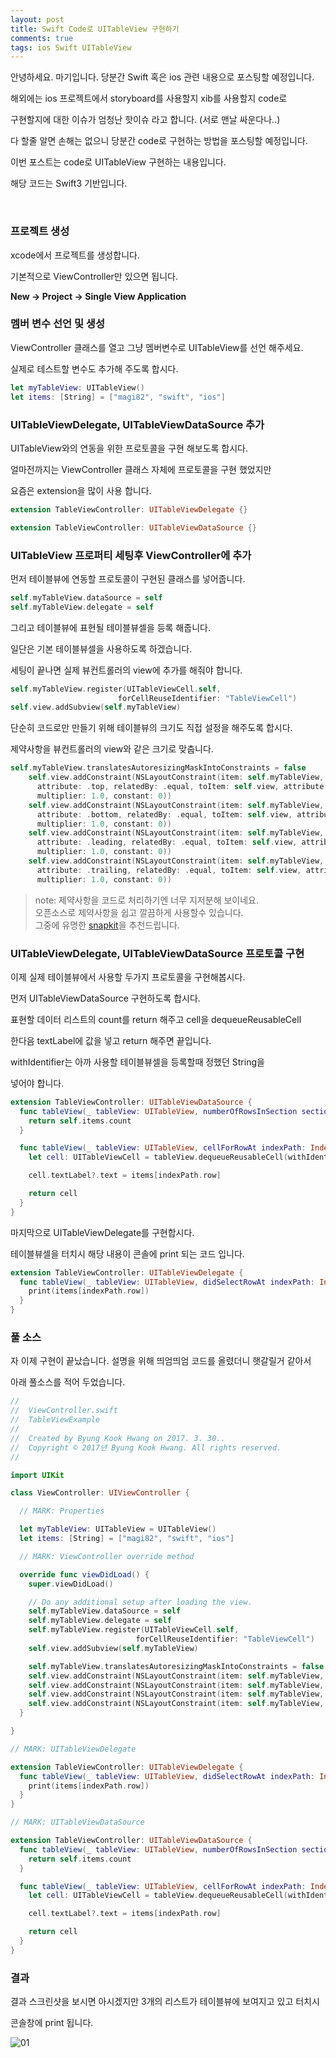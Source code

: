 ```yaml
---
layout: post
title: Swift Code로 UITableView 구현하기
comments: true
tags: ios Swift UITableView
---
```


안녕하세요. 마기입니다. 당분간 Swift 혹은 ios 관련 내용으로 포스팅할 예정입니다.

해외에는 ios 프로젝트에서 storyboard를 사용할지 xib를 사용할지 code로

구현할지에 대한 이슈가 엄청난 핫이슈 라고 합니다. (서로 맨날 싸운다나..)

다 할줄 알면 손해는 없으니 당분간 code로 구현하는 방법을 포스팅할 예정입니다.

이번 포스트는 code로 UITableView 구현하는 내용입니다.

해당 코드는 Swift3 기반입니다.

<br>

### 프로젝트 생성

xcode에서 프로젝트를 생성합니다.

기본적으로 ViewController만 있으면 됩니다.

**New -> Project -> Single View Application**

### 멤버 변수 선언 및 생성

ViewController 클래스를 열고 그냥 멤버변수로 UITableView를 선언 해주세요.

실제로 테스트할 변수도 추가해 주도록 합시다.

```swift
let myTableView: UITableView()
let items: [String] = ["magi82", "swift", "ios"]
```

### UITableViewDelegate, UITableViewDataSource 추가

UITableView와의 연동을 위한 프로토콜을 구현 해보도록 합시다.

얼마전까지는 ViewController 클래스 자체에 프로토콜을 구현 했었지만

요즘은 extension을 많이 사용 합니다.

```swift
extension TableViewController: UITableViewDelegate {}

extension TableViewController: UITableViewDataSource {}
```

### UITableView 프로퍼티 세팅후 ViewController에 추가

먼저 테이블뷰에 연동할 프로토콜이 구현된 클래스를 넣어줍니다.

```swift
self.myTableView.dataSource = self
self.myTableView.delegate = self
```

그리고 테이블뷰에 표현될 테이블뷰셀을 등록 해줍니다.

일단은 기본 테이블뷰셀을 사용하도록 하겠습니다.

세팅이 끝나면 실제 뷰컨트롤러의 view에 추가를 해줘야 합니다.

```swift
self.myTableView.register(UITableViewCell.self,
                        forCellReuseIdentifier: "TableViewCell")
self.view.addSubview(self.myTableView)
```

단순히 코드로만 만들기 위해 테이블뷰의 크기도 직접 설정을 해주도록 합시다.

제약사항을 뷰컨트롤러의 view와 같은 크기로 맞춥니다.

```swift
self.myTableView.translatesAutoresizingMaskIntoConstraints = false
    self.view.addConstraint(NSLayoutConstraint(item: self.myTableView,
      attribute: .top, relatedBy: .equal, toItem: self.view, attribute: .top,
      multiplier: 1.0, constant: 0))
    self.view.addConstraint(NSLayoutConstraint(item: self.myTableView,
      attribute: .bottom, relatedBy: .equal, toItem: self.view, attribute: .bottom,
      multiplier: 1.0, constant: 0))
    self.view.addConstraint(NSLayoutConstraint(item: self.myTableView,
      attribute: .leading, relatedBy: .equal, toItem: self.view, attribute: .leading,
      multiplier: 1.0, constant: 0))
    self.view.addConstraint(NSLayoutConstraint(item: self.myTableView,
      attribute: .trailing, relatedBy: .equal, toItem: self.view, attribute: .trailing,
      multiplier: 1.0, constant: 0))
```

> note: 제약사항을 코드로 처리하기엔 너무 지저분해 보이네요.<br>
> 오픈소스로 제약사항을 쉽고 깔끔하게 사용할수 있습니다.<br>
> 그중에 유명한 [snapkit](https://github.com/SnapKit/SnapKit/)을 추천드립니다.<br>

### UITableViewDelegate, UITableViewDataSource 프로토콜 구현

이제 실제 테이블뷰에서 사용할 두가지 프로토콜을 구현해봅시다.

먼저 UITableViewDataSource 구현하도록 합시다.

표현할 데이터 리스트의 count를 return 해주고 cell을 dequeueReusableCell

한다음 textLabel에 값을 넣고 return 해주면 끝입니다.

withIdentifier는 아까 사용할 테이블뷰셀을 등록할때 정했던 String을

넣어야 합니다.

```swift
extension TableViewController: UITableViewDataSource {
  func tableView(_ tableView: UITableView, numberOfRowsInSection section: Int) -> Int {
    return self.items.count
  }

  func tableView(_ tableView: UITableView, cellForRowAt indexPath: IndexPath) -> UITableViewCell {
    let cell: UITableViewCell = tableView.dequeueReusableCell(withIdentifier: "TableViewCell")! as UITableViewCell

    cell.textLabel?.text = items[indexPath.row]

    return cell
  }
}
```

마지막으로 UITableViewDelegate를 구현합시다.

테이블뷰셀을 터치시 해당 내용이 콘솔에 print 되는 코드 입니다.

```Swift
extension TableViewController: UITableViewDelegate {
  func tableView(_ tableView: UITableView, didSelectRowAt indexPath: IndexPath) {
    print(items[indexPath.row])
  }
}
```

### 풀 소스

자 이제 구현이 끝났습니다. 설명을 위해 띄엄띄엄 코드를 올렸더니 햇갈릴거 같아서

아래 풀소스를 적어 두었습니다.

```swift
//
//  ViewController.swift
//  TableViewExample
//
//  Created by Byung Kook Hwang on 2017. 3. 30..
//  Copyright © 2017년 Byung Kook Hwang. All rights reserved.
//

import UIKit

class ViewController: UIViewController {

  // MARK: Properties

  let myTableView: UITableView = UITableView()
  let items: [String] = ["magi82", "swift", "ios"]

  // MARK: ViewController override method

  override func viewDidLoad() {
    super.viewDidLoad()

    // Do any additional setup after loading the view.
    self.myTableView.dataSource = self
    self.myTableView.delegate = self
    self.myTableView.register(UITableViewCell.self,
                            forCellReuseIdentifier: "TableViewCell")
    self.view.addSubview(self.myTableView)

    self.myTableView.translatesAutoresizingMaskIntoConstraints = false
    self.view.addConstraint(NSLayoutConstraint(item: self.myTableView, attribute: .top, relatedBy: .equal, toItem: self.view, attribute: .top, multiplier: 1.0, constant: 0))
    self.view.addConstraint(NSLayoutConstraint(item: self.myTableView, attribute: .bottom, relatedBy: .equal, toItem: self.view, attribute: .bottom, multiplier: 1.0, constant: 0))
    self.view.addConstraint(NSLayoutConstraint(item: self.myTableView, attribute: .leading, relatedBy: .equal, toItem: self.view, attribute: .leading, multiplier: 1.0, constant: 0))
    self.view.addConstraint(NSLayoutConstraint(item: self.myTableView, attribute: .trailing, relatedBy: .equal, toItem: self.view, attribute: .trailing, multiplier: 1.0, constant: 0))
  }

}

// MARK: UITableViewDelegate

extension TableViewController: UITableViewDelegate {
  func tableView(_ tableView: UITableView, didSelectRowAt indexPath: IndexPath) {
    print(items[indexPath.row])
  }
}

// MARK: UITableViewDataSource

extension TableViewController: UITableViewDataSource {
  func tableView(_ tableView: UITableView, numberOfRowsInSection section: Int) -> Int {
    return self.items.count
  }

  func tableView(_ tableView: UITableView, cellForRowAt indexPath: IndexPath) -> UITableViewCell {
    let cell: UITableViewCell = tableView.dequeueReusableCell(withIdentifier: "TableViewCell")! as UITableViewCell

    cell.textLabel?.text = items[indexPath.row]

    return cell
  }
}
```

### 결과

결과 스크린샷을 보시면 아시겠지만 3개의 리스트가 테이블뷰에 보여지고 있고 터치시

콘솔창에 print 됩니다.

![01](../images/2017-4-1-implement-uitableview-programmatically-in-swift/01.png)
